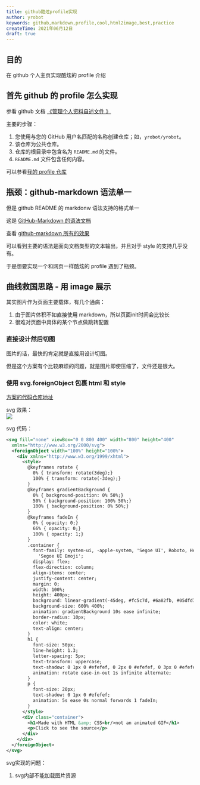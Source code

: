 ```yaml
---
title: github酷炫profile实现
author: yrobot
keywords: github,markdown,profile,cool,html2image,best,practice
createTime: 2021年06月12日
draft: true
---
```


## 目的

在 github 个人主页实现酷炫的 profile 介绍

## 首先 github 的 profile 怎么实现

参看 github 文档 [《管理个人资料自述文件
》](https://docs.github.com/cn/github/setting-up-and-managing-your-github-profile/customizing-your-profile/managing-your-profile-readme)

主要的步骤：

1. 您使用与您的 GitHub 用户名匹配的名称创建仓库；如，`yrobot/yrobot`。
2. 该仓库为公共仓库。
3. 仓库的根目录中包含名为 `README.md` 的文件。
4. `README.md` 文件包含任何内容。

可以参看[我的 profile 仓库](https://github.com/yrobot/yrobot)

## 瓶颈：github-markdown 语法单一

但是 github README 的 markdonw 语法支持的格式单一

这是 [GitHub-Markdown 的语法文档](https://docs.github.com/cn/github/writing-on-github/getting-started-with-writing-and-formatting-on-github/basic-writing-and-formatting-syntax)

查看 [github-markdown 所有的效果](https://guides.github.com/features/mastering-markdown/)

可以看到主要的语法是面向文档类型的文本输出，并且对于 style 的支持几乎没有。

于是想要实现一个和网页一样酷炫的 profile 遇到了瓶颈。

## 曲线救国思路 - 用 image 展示

其实图片作为页面主要载体，有几个通病：

1. 由于图片体积不如直接使用 markdown，所以页面init时间会比较长
2. 很难对页面中具体的某个节点做跳转配置

### 直接设计然后切图

图片的话，最快的肯定就是直接用设计切图。

但是这个方案有个比较麻烦的问题，就是图片即使压缩了，文件还是很大。

### 使用 svg.foreignObject 包裹 html 和 style

[方案的代码仓库地址](https://github.com/sindresorhus/css-in-readme-like-wat)

svg 效果：  
<img src='https://gitee.com/yrobot/images/raw/master/2021-06-14/header-10-48-04.svg' align='center'/>

svg 代码：

```svg
<svg fill="none" viewBox="0 0 800 400" width="800" height="400"
  xmlns="http://www.w3.org/2000/svg">
  <foreignObject width="100%" height="100%">
    <div xmlns="http://www.w3.org/1999/xhtml">
      <style>
        @keyframes rotate {
          0% { transform: rotate(3deg);}
          100% { transform: rotate(-3deg);}
        }
        @keyframes gradientBackground {
          0% { background-position: 0% 50%;}
          50% { background-position: 100% 50%;}
          100% { background-position: 0% 50%;}
        }
        @keyframes fadeIn {
          0% { opacity: 0;}
          66% { opacity: 0;}
          100% { opacity: 1;}
        }
        .container {
          font-family: system-ui, -apple-system, 'Segoe UI', Roboto, Helvetica, Arial, sans-serif, 'Apple Color Emoji',
            'Segoe UI Emoji';
          display: flex;
          flex-direction: column;
          align-items: center;
          justify-content: center;
          margin: 0;
          width: 100%;
          height: 400px;
          background: linear-gradient(-45deg, #fc5c7d, #6a82fb, #05dfd7);
          background-size: 600% 400%;
          animation: gradientBackground 10s ease infinite;
          border-radius: 10px;
          color: white;
          text-align: center;
        }
        h1 {
          font-size: 50px;
          line-height: 1.3;
          letter-spacing: 5px;
          text-transform: uppercase;
          text-shadow: 0 1px 0 #efefef, 0 2px 0 #efefef, 0 3px 0 #efefef, 0 4px 0 #efefef, 0 12px 5px rgba(0, 0, 0, 0.1);
          animation: rotate ease-in-out 1s infinite alternate;
        }
        p {
          font-size: 20px;
          text-shadow: 0 1px 0 #efefef;
          animation: 5s ease 0s normal forwards 1 fadeIn;
        }
      </style>
      <div class="container">
        <h1>Made with HTML &amp; CSS<br/>not an animated GIF</h1>
        <p>Click to see the source</p>
      </div>
    </div>
  </foreignObject>
</svg>
```

svg实现的问题：
1. svg内部不能加载图片资源

